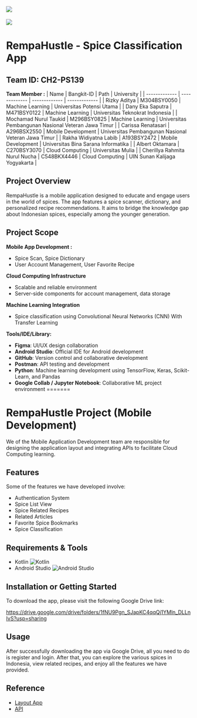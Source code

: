 ![](Media/Logo/logo_for_github.png)
=======
![](Media/green_logo.png)

# RempaHustle - Spice Classification App
## Team ID: CH2-PS139
**Team Member :**
| Name                            | Bangkit-ID    | Path               | University                                           |
| -------------                   | ------------- | -------------      | -------------                                        |
| Rizky Aditya                    | M304BSY0050   | Machine Learning   | Universitas Potensi Utama                            |
| Dany Eka Saputra                | M471BSY0122   | Machine Learning   | Universitas Teknokrat Indonesia                      |
| Mochamad Nurul Taukid           | M296BSY0825   | Machine Learning   | Universitas Pembangunan Nasional Veteran Jawa Timur  |
| Carissa Renatasari              | A296BSX2550   | Mobile Development | Universitas Pembangunan Nasional Veteran Jawa Timur  |
| Rakha Widiyatna Labib           | A193BSY2472   | Mobile Development | Universitas Bina Sarana Informatika                  |
| Albert Oktamara                 | C270BSY3070   | Cloud Computing    | Universitas Mulia                                    |
| Cherillya Rahmita Nurul Nucha   | C548BKX4446   | Cloud Computing    | UIN Sunan Kalijaga Yogyakarta                        |

## Project Overview
RempaHustle is a mobile application designed to educate and engage users in the world of spices. The app features a spice scanner,
dictionary, and personalized recipe recommendations. It aims to bridge the knowledge gap about Indonesian spices, especially 
among the younger generation.

## Project Scope
**Mobile App Development :**
- Spice Scan, Spice Dictionary
- User Account Management, User Favorite Recipe

**Cloud Computing Infrastructure**
- Scalable and reliable environment
- Server-side components for account management, data storage

**Machine Learning Integration**
- Spice classification using Convolutional Neural Networks (CNN) With Transfer Learning

**Tools/IDE/Library:**
- **Figma**: UI/UX design collaboration
- **Android Studio**: Official IDE for Android development
- **GitHub**: Version control and collaborative development
- **Postman**: API testing and development
- **Python**: Machine learning development using TensorFlow, Keras, Scikit-Learn, and Pandas
- **Google Collab / Jupyter Notebook**: Collaborative ML project environment
=======
# RempaHustle Project (Mobile Development)

We of the Mobile Application Development team are responsible for designing the application layout and integrating APIs to facilitate Cloud Computing learning.




## Features

Some of the features we have developed involve:
- Authentication System
- Spice List View
- Spice Related Recipes
- Related Articles
- Favorite Spice Bookmarks
- Spice Classification



## Requirements & Tools

+ Kotlin ![Kotlin](https://img.shields.io/badge/kotlin-%237F52FF.svg?style=for-the-badge&logo=kotlin&logoColor=white)
+ Android Studio ![Android Studio](https://img.shields.io/badge/Android%20Studio-3DDC84.svg?style=for-the-badge&logo=android-studio&logoColor=white)


## Installation or Getting Started

To download the app, please visit the following Google Drive link:

https://drive.google.com/drive/folders/1fNU9Pgn_SJapKC4qqQj1YMln_DLLnIvS?usp=sharing


## Usage

After successfully downloading the app via Google Drive, all you need to do is register and login. After that, you can explore the various spices in Indonesia, view related recipes, and enjoy all the features we have provided.
    
## Reference

+ [Layout App](https://github.com/danyeka/CH2-PS139/tree/master/MD/Nav_Capstone) 
+ [API](https://github.com/danyeka/CH2-PS139/tree/master/CC/backend-API)
